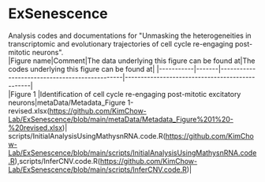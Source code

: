 # ExSenescence
Analysis codes and documentations for "Unmasking the heterogeneities in transcriptomic and evolutionary trajectories of cell cycle re-engaging post-mitotic neurons".     
|Figure name|Comment|The data underlying this figure can be found at|The codes underlying this figure can be found at|
|-----------|-------|-----------------------------------------------|------------------------------------------------|    
|Figure 1   |Identification of cell cycle re-engaging post-mitotic excitatory neurons|metaData/Metadata_Figure 1-revised.xlsx(https://github.com/KimChow-Lab/ExSenescence/blob/main/metaData/Metadata_Figure%201%20-%20revised.xlsx)| scripts/InitialAnalysisUsingMathysnRNA.code.R(https://github.com/KimChow-Lab/ExSenescence/blob/main/scripts/InitialAnalysisUsingMathysnRNA.code.R),scripts/InferCNV.code.R(https://github.com/KimChow-Lab/ExSenescence/blob/main/scripts/InferCNV.code.R)|         


